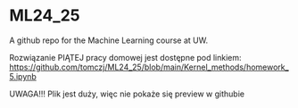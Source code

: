 # ML24_25
A github repo for the Machine Learning course at UW.

Rozwiązanie PIĄTEJ pracy domowej jest dostępne pod linkiem:
https://github.com/tomczj/ML24_25/blob/main/Kernel_methods/homework_5.ipynb

UWAGA!!!
Plik jest duży, więc nie pokaże się preview w githubie